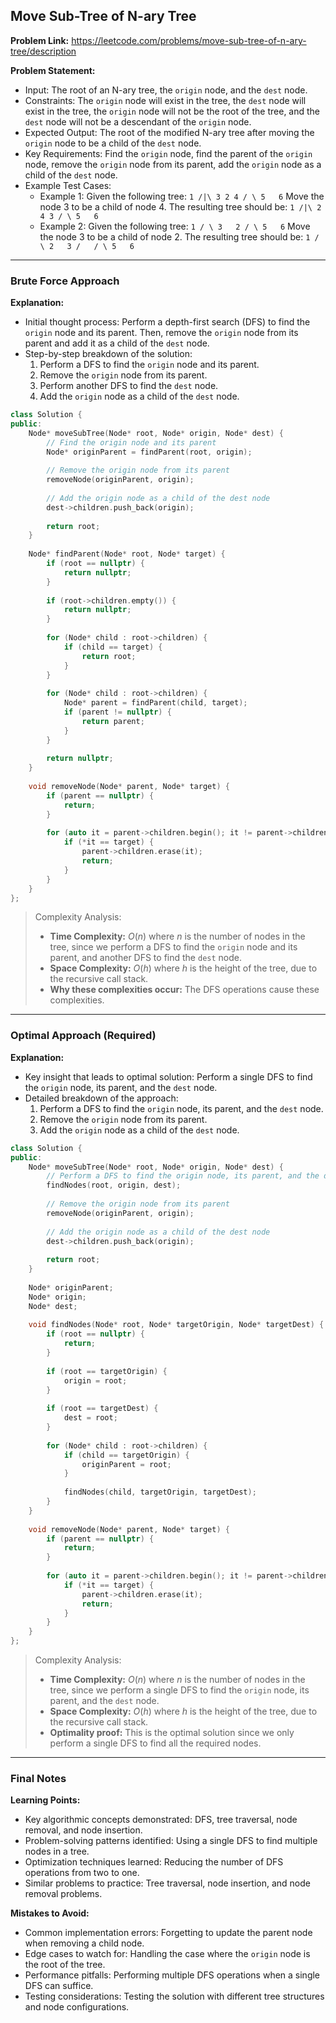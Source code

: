 ## Move Sub-Tree of N-ary Tree

**Problem Link:** https://leetcode.com/problems/move-sub-tree-of-n-ary-tree/description

**Problem Statement:**
- Input: The root of an N-ary tree, the `origin` node, and the `dest` node.
- Constraints: The `origin` node will exist in the tree, the `dest` node will exist in the tree, the `origin` node will not be the root of the tree, and the `dest` node will not be a descendant of the `origin` node.
- Expected Output: The root of the modified N-ary tree after moving the `origin` node to be a child of the `dest` node.
- Key Requirements: Find the `origin` node, find the parent of the `origin` node, remove the `origin` node from its parent, add the `origin` node as a child of the `dest` node.
- Example Test Cases:
  - Example 1: Given the following tree:
        ```
        1
       /|\
      3 2 4
     / \
    5   6
        ```
    Move the node 3 to be a child of node 4. The resulting tree should be:
        ```
        1
       /|\
      2 4 3
         / \
        5   6
        ```
  - Example 2: Given the following tree:
        ```
        1
       / \
      3   2
     / \
    5   6
        ```
    Move the node 3 to be a child of node 2. The resulting tree should be:
        ```
        1
       / \
      2   3
     /   / \
    5   6
        ```

---

### Brute Force Approach

**Explanation:**
- Initial thought process: Perform a depth-first search (DFS) to find the `origin` node and its parent. Then, remove the `origin` node from its parent and add it as a child of the `dest` node.
- Step-by-step breakdown of the solution:
  1. Perform a DFS to find the `origin` node and its parent.
  2. Remove the `origin` node from its parent.
  3. Perform another DFS to find the `dest` node.
  4. Add the `origin` node as a child of the `dest` node.

```cpp
class Solution {
public:
    Node* moveSubTree(Node* root, Node* origin, Node* dest) {
        // Find the origin node and its parent
        Node* originParent = findParent(root, origin);
        
        // Remove the origin node from its parent
        removeNode(originParent, origin);
        
        // Add the origin node as a child of the dest node
        dest->children.push_back(origin);
        
        return root;
    }
    
    Node* findParent(Node* root, Node* target) {
        if (root == nullptr) {
            return nullptr;
        }
        
        if (root->children.empty()) {
            return nullptr;
        }
        
        for (Node* child : root->children) {
            if (child == target) {
                return root;
            }
        }
        
        for (Node* child : root->children) {
            Node* parent = findParent(child, target);
            if (parent != nullptr) {
                return parent;
            }
        }
        
        return nullptr;
    }
    
    void removeNode(Node* parent, Node* target) {
        if (parent == nullptr) {
            return;
        }
        
        for (auto it = parent->children.begin(); it != parent->children.end(); ++it) {
            if (*it == target) {
                parent->children.erase(it);
                return;
            }
        }
    }
};
```

> Complexity Analysis:
> - **Time Complexity:** $O(n)$ where $n$ is the number of nodes in the tree, since we perform a DFS to find the `origin` node and its parent, and another DFS to find the `dest` node.
> - **Space Complexity:** $O(h)$ where $h$ is the height of the tree, due to the recursive call stack.
> - **Why these complexities occur:** The DFS operations cause these complexities.

---

### Optimal Approach (Required)

**Explanation:**
- Key insight that leads to optimal solution: Perform a single DFS to find the `origin` node, its parent, and the `dest` node.
- Detailed breakdown of the approach:
  1. Perform a DFS to find the `origin` node, its parent, and the `dest` node.
  2. Remove the `origin` node from its parent.
  3. Add the `origin` node as a child of the `dest` node.

```cpp
class Solution {
public:
    Node* moveSubTree(Node* root, Node* origin, Node* dest) {
        // Perform a DFS to find the origin node, its parent, and the dest node
        findNodes(root, origin, dest);
        
        // Remove the origin node from its parent
        removeNode(originParent, origin);
        
        // Add the origin node as a child of the dest node
        dest->children.push_back(origin);
        
        return root;
    }
    
    Node* originParent;
    Node* origin;
    Node* dest;
    
    void findNodes(Node* root, Node* targetOrigin, Node* targetDest) {
        if (root == nullptr) {
            return;
        }
        
        if (root == targetOrigin) {
            origin = root;
        }
        
        if (root == targetDest) {
            dest = root;
        }
        
        for (Node* child : root->children) {
            if (child == targetOrigin) {
                originParent = root;
            }
            
            findNodes(child, targetOrigin, targetDest);
        }
    }
    
    void removeNode(Node* parent, Node* target) {
        if (parent == nullptr) {
            return;
        }
        
        for (auto it = parent->children.begin(); it != parent->children.end(); ++it) {
            if (*it == target) {
                parent->children.erase(it);
                return;
            }
        }
    }
};
```

> Complexity Analysis:
> - **Time Complexity:** $O(n)$ where $n$ is the number of nodes in the tree, since we perform a single DFS to find the `origin` node, its parent, and the `dest` node.
> - **Space Complexity:** $O(h)$ where $h$ is the height of the tree, due to the recursive call stack.
> - **Optimality proof:** This is the optimal solution since we only perform a single DFS to find all the required nodes.

---

### Final Notes

**Learning Points:**
- Key algorithmic concepts demonstrated: DFS, tree traversal, node removal, and node insertion.
- Problem-solving patterns identified: Using a single DFS to find multiple nodes in a tree.
- Optimization techniques learned: Reducing the number of DFS operations from two to one.
- Similar problems to practice: Tree traversal, node insertion, and node removal problems.

**Mistakes to Avoid:**
- Common implementation errors: Forgetting to update the parent node when removing a child node.
- Edge cases to watch for: Handling the case where the `origin` node is the root of the tree.
- Performance pitfalls: Performing multiple DFS operations when a single DFS can suffice.
- Testing considerations: Testing the solution with different tree structures and node configurations.